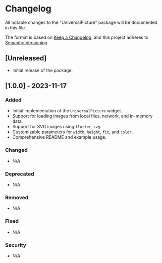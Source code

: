 # Changelog

All notable changes to the "UniversalPicture" package will be documented in this file.

The format is based on [Keep a Changelog](https://keepachangelog.com/en/1.0.0/),
and this project adheres to [Semantic Versioning](https://semver.org/spec/v2.0.0.html).

## [Unreleased]

- Initial release of the package.

## [1.0.0] - 2023-11-17

### Added

- Initial implementation of the `UniversalPicture` widget.
- Support for loading images from local files, network, and in-memory data.
- Support for SVG images using `flutter_svg`.
- Customizable parameters for `width`, `height`, `fit`, and `color`.
- Comprehensive README and example usage.

### Changed

- N/A

### Deprecated

- N/A

### Removed

- N/A

### Fixed

- N/A

### Security

- N/A
